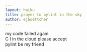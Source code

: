 ```yaml
---
layout: haiku
title: prayer to pylint in the sky
author: ejboettcher
---
```


my code failed again <br>
C I in the cloud please accept<br>
pylint be my friend<br>

